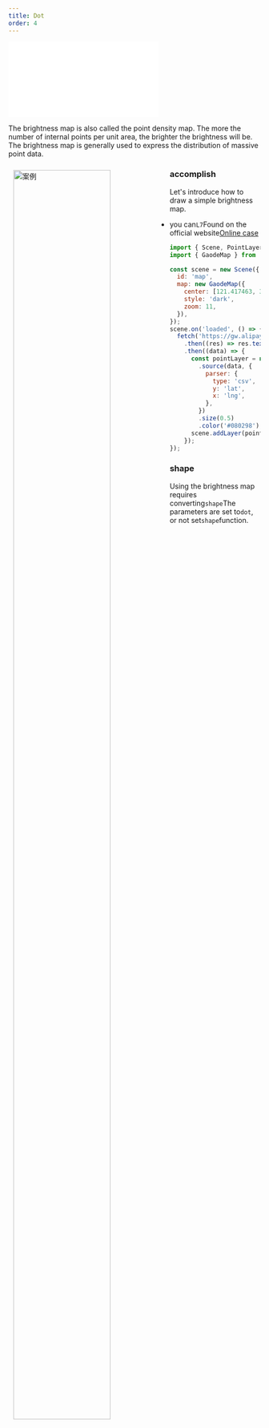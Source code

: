 ```yaml
---
title: Dot
order: 4
---
```


<embed src="@/docs/api/common/style.md"></embed>

The brightness map is also called the point density map. The more the number of internal points per unit area, the brighter the brightness will be. The brightness map is generally used to express the distribution of massive point data.

<div>
  <div style="width:60%;float:left; margin: 10px;">
    <img  width="80%" alt="案例" src='https://gw.alipayobjects.com/mdn/antv_site/afts/img/A*xr8BQouXGvoAAAAAAAAAAABkARQnAQ'>
  </div>
</div>

### accomplish

Let's introduce how to draw a simple brightness map.

- you can`L7`Found on the official website[Online case](/examples/gallery/basic#normal)

```javascript
import { Scene, PointLayer } from '@antv/l7';
import { GaodeMap } from '@antv/l7-extension-maps';

const scene = new Scene({
  id: 'map',
  map: new GaodeMap({
    center: [121.417463, 31.215175],
    style: 'dark',
    zoom: 11,
  }),
});
scene.on('loaded', () => {
  fetch('https://gw.alipayobjects.com/os/rmsportal/BElVQFEFvpAKzddxFZxJ.txt')
    .then((res) => res.text())
    .then((data) => {
      const pointLayer = new PointLayer({})
        .source(data, {
          parser: {
            type: 'csv',
            y: 'lat',
            x: 'lng',
          },
        })
        .size(0.5)
        .color('#080298');
      scene.addLayer(pointLayer);
    });
});
```

### shape

Using the brightness map requires converting`shape`The parameters are set to`dot`, or not set`shape`function.
